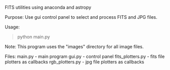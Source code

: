 FITS utilities using anaconda and astropy

Purpose:
Use gui control panel to select and process FITS and JPG files.

Usage:
> python main.py

Note:
This program uses the "images" directory for all image files.

Files:
main.py - main program
gui.py - control panel
fits_plotters.py - fits file plotters as callbacks
rgb_plotters.py - jpg file plotters as callbacks
